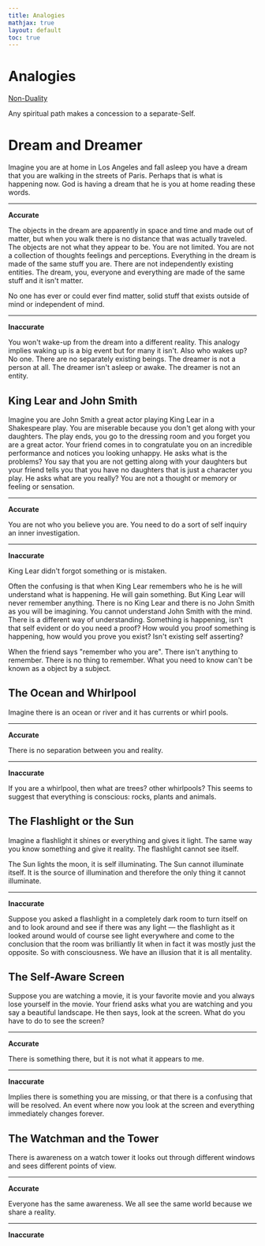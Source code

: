 ```yaml
---
title: Analogies
mathjax: true
layout: default
toc: true
---
```



# Analogies

[Non-Duality](Introduction.html)


Any spiritual path makes a concession to a separate-Self.


# Dream and Dreamer

Imagine you are at home in Los Angeles and fall asleep you have a dream that you are walking in the streets of Paris. Perhaps that is what is happening now. God is having a dream that he is you at home reading these words.


---
**Accurate**

The objects in the dream are apparently in space and time and made out of matter, but when you walk there is no distance that was actually traveled. The objects are not what they appear to be.  You are not limited. You are not a collection of thoughts feelings and perceptions. Everything in the dream is made of the same stuff you are. There are not independently existing entities. The dream, you, everyone and everything are made of the same stuff and it isn't matter.

No one has ever or could ever find matter, solid stuff that exists outside of mind or independent of mind.

---
**Inaccurate**

You won't wake-up from the dream into a different reality. This analogy implies waking up is a big event but for many it isn't. Also who wakes up? No one. There are no separately existing beings. The dreamer is not a person at all. The dreamer isn't asleep or awake. The dreamer is not an entity.


## King Lear and John Smith

Imagine you are John Smith a great actor playing King Lear in a Shakespeare play. You are miserable because you don't get along with your daughters. The play ends, you go to the dressing room and you forget you are a great actor. Your friend comes in to congratulate you on an incredible performance and notices you looking unhappy. He asks what is the problems? You say that you are not getting along with your daughters but your friend tells you that you have no daughters that is just a character you play. He asks what are you really? You are not a thought or memory or feeling or sensation.


---
**Accurate**

You are not who you believe you are. You need to do a sort of self inquiry an inner investigation.

---
**Inaccurate**

King Lear didn't forgot something or is mistaken.

Often the confusing is that when King Lear remembers who he is he will understand what is happening. He will gain something. But King Lear will never remember anything. There is no King Lear and there is no John Smith as you will be imagining. You cannot understand John Smith with the mind. There is a different way of understanding. Something is happening, isn't that self evident or do you need a proof? How would you proof something is happening, how would you prove you exist? Isn't existing self asserting?

When the friend says "remember who you are". There isn't anything to remember. There is no thing to remember. What you need to know can't be known as a object by a subject.


## The Ocean and Whirlpool

Imagine there is an ocean or river and it has currents or whirl pools. 

---
**Accurate**

There is no separation between you and reality.

---
**Inaccurate**

If you are a whirlpool, then what are trees? other whirlpools? This seems to suggest that everything is conscious: rocks, plants and animals.




## The Flashlight or the Sun

Imagine a flashlight it shines or everything and gives it light. The same way you know something and give it reality.
The flashlight cannot see itself.

The Sun lights the moon, it is self illuminating. The Sun cannot illuminate itself. It is the source of illumination and therefore the only thing it cannot illuminate.

---
**Inaccurate**

Suppose you asked a flashlight in a completely dark room to turn itself on and to look around and see if there was any light — the flashlight as it looked around would of course see light everywhere and come to the conclusion
that the room was brilliantly lit when in fact it was mostly just the opposite. So with consciousness. We have an illusion that it is all mentality. 


## The Self-Aware Screen

Suppose you are watching a movie, it is your favorite movie and you always lose yourself in the movie.
Your friend asks what you are watching and you say a beautiful landscape.  He then says, look at the screen.
What do you have to do to see the screen?


---
**Accurate**

There is something there, but it is not what it appears to me.

---
**Inaccurate**


Implies there is something you are missing, or that there is a confusing that will be resolved. An event where now you look at the screen and everything immediately changes forever.


## The Watchman and the Tower

There is awareness on a watch tower it looks out through different windows and sees different points of view.


---
**Accurate**

Everyone has the same awareness. We all see the same world because we share a reality. 

---
**Inaccurate**